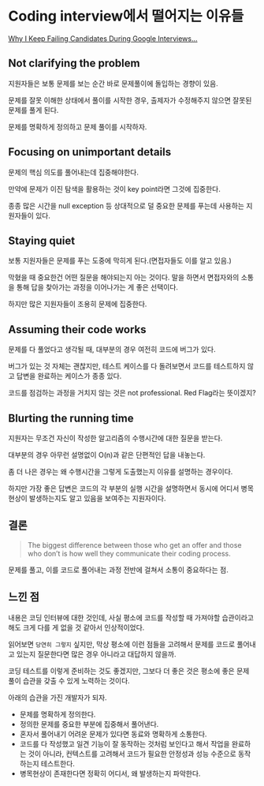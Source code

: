 # Coding interview에서 떨어지는 이유들

[Why I Keep Failing Candidates During Google Interviews…](https://levelup.gitconnected.com/why-i-keep-failing-candidates-during-google-interviews-dc8f865b2c19)

## Not clarifying the problem

지원자들은 보통 문제를 보는 순간 바로 문제풀이에 돌입하는 경향이 있음.

문제를 잘못 이해한 상태에서 풀이를 시작한 경우, 출제자가 수정해주지 않으면 잘못된 문제를 풀게 된다.

문제를 명확하게 정의하고 문제 풀이를 시작하자.

## Focusing on unimportant details

문제의 핵심 의도를 풀어내는데 집중해야한다.

만약에 문제가 이진 탐색을 활용하는 것이 key point라면 그것에 집중한다.

종종 많은 시간을 null exception 등 상대적으로 덜 중요한 문제를 푸는데 사용하는 지원자들이 있다.

## Staying quiet

보통 지원자들은 문제를 푸는 도중에 막히게 된다.(면접자들도 이를 알고 있음.)

막혔을 때 중요한건 어떤 질문을 해야되는지 아는 것이다. 말을 하면서 면접자와의 소통을 통해 답을 찾아가는 과정을 이어나가는 게 좋은 선택이다.

하지만 많은 지원자들이 조용히 문제에 집중한다.

## Assuming their code works

문제를 다 풀었다고 생각될 때, 대부분의 경우 여전히 코드에 버그가 있다.

버그가 있는 것 자체는 괜찮지만, 테스트 케이스를 다 돌려보면서 코드를 테스트하지 않고 답변을 완료하는 케이스가 종종 있다.

코드를 점검하는 과정을 거치지 않는 것은 not professional. Red Flag라는 뜻이겠지?

## Blurting the running time

지원자는 무조건 자신이 작성한 알고리즘의 수행시간에 대한 질문을 받는다.

대부분의 경우 아무런 설명없이 O(n)과 같은 단편적인 답을 내놓는다.

좀 더 나은 경우는 왜 수행시간을 그렇게 도출했는지 이유를 설명하는 경우이다.

하지만 가장 좋은 답변은 코드의 각 부분의 실행 시간을 설명하면서 동시에 어디서 병목현상이 발생하는지도 알고 있음을 보여주는 지원자이다.

## 결론

> The biggest difference between those who get an offer and those who don’t is how well they communicate their coding process.

문제를 풀고, 이를 코드로 풀어내는 과정 전반에 걸쳐서 소통이 중요하다는 점.

## 느낀 점

내용은 코딩 인터뷰에 대한 것인데, 사실 평소에 코드를 작성할 때 가져야할 습관이라고 해도 크게 다를 게 없을 것 같아서 인상적이었다.

읽어보면 `당연히 그렇지` 싶지만, 막상 평소에 이런 점들을 고려해서 문제를 코드로 풀어내고 있는지 질문한다면 많은 경우 아니라고 대답하지 않을까.

코딩 테스트를 이렇게 준비하는 것도 좋겠지만, 그보다 더 좋은 것은 평소에 좋은 문제 풀이 습관을 갖출 수 있게 노력하는 것이다.

아래의 습관을 가진 개발자가 되자.

- 문제를 명확하게 정의한다.
- 정의한 문제를 중요한 부분에 집중해서 풀어낸다.
- 혼자서 풀어내기 어려운 문제가 있다면 동료와 명확하게 소통한다.
- 코드를 다 작성했고 일견 기능이 잘 동작하는 것처럼 보인다고 해서 작업을 완료하는 것이 아니라, 컨텍스트를 고려해서 코드가 필요한 안정성과 성능 수준으로 동작하는지 테스트한다.
- 병목현상이 존재한다면 정확히 어디서, 왜 발생하는지 파악한다.
